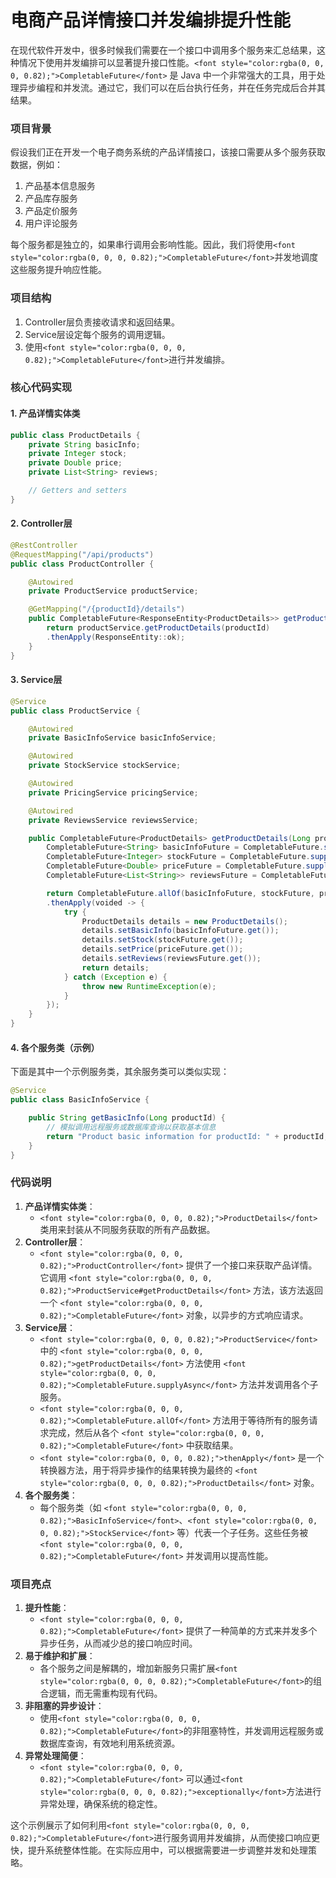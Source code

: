# 电商产品详情接口并发编排提升性能

<font style="color:rgba(0, 0, 0, 0.82);">在现代软件开发中，很多时候我们需要在一个接口中调用多个服务来汇总结果，这种情况下使用并发编排可以显著提升接口性能。</font>`<font style="color:rgba(0, 0, 0, 0.82);">CompletableFuture</font>`<font style="color:rgba(0, 0, 0, 0.82);"> 是 Java 中一个非常强大的工具，用于处理异步编程和并发流。通过它，我们可以在后台执行任务，并在任务完成后合并其结果。</font>

### <font style="color:rgba(0, 0, 0, 0.82);">项目背景</font>
<font style="color:rgba(0, 0, 0, 0.82);">假设我们正在开发一个电子商务系统的产品详情接口，该接口需要从多个服务获取数据，例如：</font>

1. <font style="color:rgba(0, 0, 0, 0.82);">产品基本信息服务</font>
2. <font style="color:rgba(0, 0, 0, 0.82);">产品库存服务</font>
3. <font style="color:rgba(0, 0, 0, 0.82);">产品定价服务</font>
4. <font style="color:rgba(0, 0, 0, 0.82);">用户评论服务</font>

<font style="color:rgba(0, 0, 0, 0.82);">每个服务都是独立的，如果串行调用会影响性能。因此，我们将使用</font>`<font style="color:rgba(0, 0, 0, 0.82);">CompletableFuture</font>`<font style="color:rgba(0, 0, 0, 0.82);">并发地调度这些服务提升响应性能。</font>

### <font style="color:rgba(0, 0, 0, 0.82);">项目结构</font>
1. <font style="color:rgba(0, 0, 0, 0.82);">Controller层负责接收请求和返回结果。</font>
2. <font style="color:rgba(0, 0, 0, 0.82);">Service层设定每个服务的调用逻辑。</font>
3. <font style="color:rgba(0, 0, 0, 0.82);">使用</font>`<font style="color:rgba(0, 0, 0, 0.82);">CompletableFuture</font>`<font style="color:rgba(0, 0, 0, 0.82);">进行并发编排。</font>

### <font style="color:rgba(0, 0, 0, 0.82);">核心代码实现</font>
#### <font style="color:rgba(0, 0, 0, 0.82);">1. 产品详情实体类</font>
```java
public class ProductDetails {  
    private String basicInfo;  
    private Integer stock;  
    private Double price;  
    private List<String> reviews;  

    // Getters and setters  
}
```

#### <font style="color:rgba(0, 0, 0, 0.82);">2. Controller层</font>
```java
@RestController  
@RequestMapping("/api/products")  
public class ProductController {  

    @Autowired  
    private ProductService productService;  

    @GetMapping("/{productId}/details")  
    public CompletableFuture<ResponseEntity<ProductDetails>> getProductDetails(@PathVariable Long productId) {  
        return productService.getProductDetails(productId)  
        .thenApply(ResponseEntity::ok);  
    }  
}
```

#### <font style="color:rgba(0, 0, 0, 0.82);">3. Service层</font>
```java
@Service  
public class ProductService {  

    @Autowired  
    private BasicInfoService basicInfoService;  

    @Autowired  
    private StockService stockService;  

    @Autowired  
    private PricingService pricingService;  

    @Autowired  
    private ReviewsService reviewsService;  

    public CompletableFuture<ProductDetails> getProductDetails(Long productId) {  
        CompletableFuture<String> basicInfoFuture = CompletableFuture.supplyAsync(() -> basicInfoService.getBasicInfo(productId));  
        CompletableFuture<Integer> stockFuture = CompletableFuture.supplyAsync(() -> stockService.getStock(productId));  
        CompletableFuture<Double> priceFuture = CompletableFuture.supplyAsync(() -> pricingService.getPrice(productId));  
        CompletableFuture<List<String>> reviewsFuture = CompletableFuture.supplyAsync(() -> reviewsService.getReviews(productId));  

        return CompletableFuture.allOf(basicInfoFuture, stockFuture, priceFuture, reviewsFuture)  
        .thenApply(voided -> {  
            try {  
                ProductDetails details = new ProductDetails();  
                details.setBasicInfo(basicInfoFuture.get());  
                details.setStock(stockFuture.get());  
                details.setPrice(priceFuture.get());  
                details.setReviews(reviewsFuture.get());  
                return details;  
            } catch (Exception e) {  
                throw new RuntimeException(e);  
            }  
        });  
    }  
}
```

#### <font style="color:rgba(0, 0, 0, 0.82);">4. 各个服务类（示例）</font>
<font style="color:rgba(0, 0, 0, 0.82);">下面是其中一个示例服务类，其余服务类可以类似实现：</font>

```java
@Service  
public class BasicInfoService {  

    public String getBasicInfo(Long productId) {  
        // 模拟调用远程服务或数据库查询以获取基本信息  
        return "Product basic information for productId: " + productId;  
    }  
}
```

### <font style="color:rgba(0, 0, 0, 0.82);">代码说明</font>
1. **<font style="color:rgba(0, 0, 0, 0.82);">产品详情实体类</font>**<font style="color:rgba(0, 0, 0, 0.82);">：</font>
    - `<font style="color:rgba(0, 0, 0, 0.82);">ProductDetails</font>`<font style="color:rgba(0, 0, 0, 0.82);"> </font><font style="color:rgba(0, 0, 0, 0.82);">类用来封装从不同服务获取的所有产品数据。</font>
2. **<font style="color:rgba(0, 0, 0, 0.82);">Controller层</font>**<font style="color:rgba(0, 0, 0, 0.82);">：</font>
    - `<font style="color:rgba(0, 0, 0, 0.82);">ProductController</font>`<font style="color:rgba(0, 0, 0, 0.82);"> </font><font style="color:rgba(0, 0, 0, 0.82);">提供了一个接口来获取产品详情。它调用</font><font style="color:rgba(0, 0, 0, 0.82);"> </font>`<font style="color:rgba(0, 0, 0, 0.82);">ProductService#getProductDetails</font>`<font style="color:rgba(0, 0, 0, 0.82);"> </font><font style="color:rgba(0, 0, 0, 0.82);">方法，该方法返回一个</font><font style="color:rgba(0, 0, 0, 0.82);"> </font>`<font style="color:rgba(0, 0, 0, 0.82);">CompletableFuture</font>`<font style="color:rgba(0, 0, 0, 0.82);"> </font><font style="color:rgba(0, 0, 0, 0.82);">对象，以异步的方式响应请求。</font>
3. **<font style="color:rgba(0, 0, 0, 0.82);">Service层</font>**<font style="color:rgba(0, 0, 0, 0.82);">：</font>
    - `<font style="color:rgba(0, 0, 0, 0.82);">ProductService</font>`<font style="color:rgba(0, 0, 0, 0.82);"> </font><font style="color:rgba(0, 0, 0, 0.82);">中的</font><font style="color:rgba(0, 0, 0, 0.82);"> </font>`<font style="color:rgba(0, 0, 0, 0.82);">getProductDetails</font>`<font style="color:rgba(0, 0, 0, 0.82);"> </font><font style="color:rgba(0, 0, 0, 0.82);">方法使用</font><font style="color:rgba(0, 0, 0, 0.82);"> </font>`<font style="color:rgba(0, 0, 0, 0.82);">CompletableFuture.supplyAsync</font>`<font style="color:rgba(0, 0, 0, 0.82);"> </font><font style="color:rgba(0, 0, 0, 0.82);">方法并发调用各个子服务。</font>
    - `<font style="color:rgba(0, 0, 0, 0.82);">CompletableFuture.allOf</font>`<font style="color:rgba(0, 0, 0, 0.82);"> </font><font style="color:rgba(0, 0, 0, 0.82);">方法用于等待所有的服务请求完成，然后从各个</font><font style="color:rgba(0, 0, 0, 0.82);"> </font>`<font style="color:rgba(0, 0, 0, 0.82);">CompletableFuture</font>`<font style="color:rgba(0, 0, 0, 0.82);"> </font><font style="color:rgba(0, 0, 0, 0.82);">中获取结果。</font>
    - `<font style="color:rgba(0, 0, 0, 0.82);">thenApply</font>`<font style="color:rgba(0, 0, 0, 0.82);"> </font><font style="color:rgba(0, 0, 0, 0.82);">是一个转换器方法，用于将异步操作的结果转换为最终的</font><font style="color:rgba(0, 0, 0, 0.82);"> </font>`<font style="color:rgba(0, 0, 0, 0.82);">ProductDetails</font>`<font style="color:rgba(0, 0, 0, 0.82);"> </font><font style="color:rgba(0, 0, 0, 0.82);">对象。</font>
4. **<font style="color:rgba(0, 0, 0, 0.82);">各个服务类</font>**<font style="color:rgba(0, 0, 0, 0.82);">：</font>
    - <font style="color:rgba(0, 0, 0, 0.82);">每个服务类（如</font><font style="color:rgba(0, 0, 0, 0.82);"> </font>`<font style="color:rgba(0, 0, 0, 0.82);">BasicInfoService</font>`<font style="color:rgba(0, 0, 0, 0.82);">、</font>`<font style="color:rgba(0, 0, 0, 0.82);">StockService</font>`<font style="color:rgba(0, 0, 0, 0.82);"> </font><font style="color:rgba(0, 0, 0, 0.82);">等）代表一个子任务。这些任务被</font><font style="color:rgba(0, 0, 0, 0.82);"> </font>`<font style="color:rgba(0, 0, 0, 0.82);">CompletableFuture</font>`<font style="color:rgba(0, 0, 0, 0.82);"> </font><font style="color:rgba(0, 0, 0, 0.82);">并发调用以提高性能。</font>

### <font style="color:rgba(0, 0, 0, 0.82);">项目亮点</font>
1. **<font style="color:rgba(0, 0, 0, 0.82);">提升性能</font>**<font style="color:rgba(0, 0, 0, 0.82);">：</font>
    - `<font style="color:rgba(0, 0, 0, 0.82);">CompletableFuture</font>`<font style="color:rgba(0, 0, 0, 0.82);"> </font><font style="color:rgba(0, 0, 0, 0.82);">提供了一种简单的方式来并发多个异步任务，从而减少总的接口响应时间。</font>
2. **<font style="color:rgba(0, 0, 0, 0.82);">易于维护和扩展</font>**<font style="color:rgba(0, 0, 0, 0.82);">：</font>
    - <font style="color:rgba(0, 0, 0, 0.82);">各个服务之间是解耦的，增加新服务只需扩展</font>`<font style="color:rgba(0, 0, 0, 0.82);">CompletableFuture</font>`<font style="color:rgba(0, 0, 0, 0.82);">的组合逻辑，而无需重构现有代码。</font>
3. **<font style="color:rgba(0, 0, 0, 0.82);">非阻塞的异步设计</font>**<font style="color:rgba(0, 0, 0, 0.82);">：</font>
    - <font style="color:rgba(0, 0, 0, 0.82);">使用</font>`<font style="color:rgba(0, 0, 0, 0.82);">CompletableFuture</font>`<font style="color:rgba(0, 0, 0, 0.82);">的非阻塞特性，并发调用远程服务或数据库查询，有效地利用系统资源。</font>
4. **<font style="color:rgba(0, 0, 0, 0.82);">异常处理简便</font>**<font style="color:rgba(0, 0, 0, 0.82);">：</font>
    - `<font style="color:rgba(0, 0, 0, 0.82);">CompletableFuture</font>`<font style="color:rgba(0, 0, 0, 0.82);"> </font><font style="color:rgba(0, 0, 0, 0.82);">可以通过</font>`<font style="color:rgba(0, 0, 0, 0.82);">exceptionally</font>`<font style="color:rgba(0, 0, 0, 0.82);">方法进行异常处理，确保系统的稳定性。</font>

<font style="color:rgba(0, 0, 0, 0.82);">这个示例展示了如何利用</font>`<font style="color:rgba(0, 0, 0, 0.82);">CompletableFuture</font>`<font style="color:rgba(0, 0, 0, 0.82);">进行服务调用并发编排，从而使接口响应更快，提升系统整体性能。在实际应用中，可以根据需要进一步调整并发和处理策略。</font>

